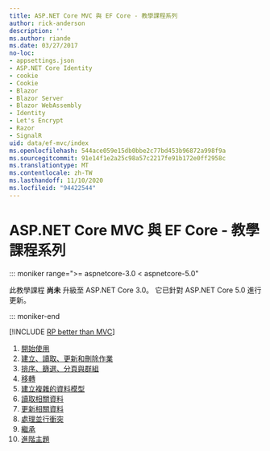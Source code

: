 ```yaml
---
title: ASP.NET Core MVC 與 EF Core - 教學課程系列
author: rick-anderson
description: ''
ms.author: riande
ms.date: 03/27/2017
no-loc:
- appsettings.json
- ASP.NET Core Identity
- cookie
- Cookie
- Blazor
- Blazor Server
- Blazor WebAssembly
- Identity
- Let's Encrypt
- Razor
- SignalR
uid: data/ef-mvc/index
ms.openlocfilehash: 544ace059e15db0bbe2c77bd453b96872a998f9a
ms.sourcegitcommit: 91e14f1e2a25c98a57c2217fe91b172e0ff2958c
ms.translationtype: MT
ms.contentlocale: zh-TW
ms.lasthandoff: 11/10/2020
ms.locfileid: "94422544"
---
```

# <a name="aspnet-core-mvc-with-ef-core---tutorial-series"></a>ASP.NET Core MVC 與 EF Core - 教學課程系列

::: moniker range=">= aspnetcore-3.0 < aspnetcore-5.0"

此教學課程 **尚未** 升級至 ASP.NET Core 3.0。 它已針對 ASP.NET Core 5.0 進行更新。

::: moniker-end

[!INCLUDE [RP better than MVC](../../includes/RP-EF/rp-over-mvc.md)]

1. [開始使用](xref:data/ef-mvc/intro)
1. [建立、讀取、更新和刪除作業](xref:data/ef-mvc/crud)
1. [排序、篩選、分頁與群組](xref:data/ef-mvc/sort-filter-page)
1. [移轉](xref:data/ef-mvc/migrations)
1. [建立複雜的資料模型](xref:data/ef-mvc/complex-data-model)
1. [讀取相關資料](xref:data/ef-mvc/read-related-data)
1. [更新相關資料](xref:data/ef-mvc/update-related-data)
1. [處理並行衝突](xref:data/ef-mvc/concurrency)
1. [繼承](xref:data/ef-mvc/inheritance)
1. [進階主題](xref:data/ef-mvc/advanced)
